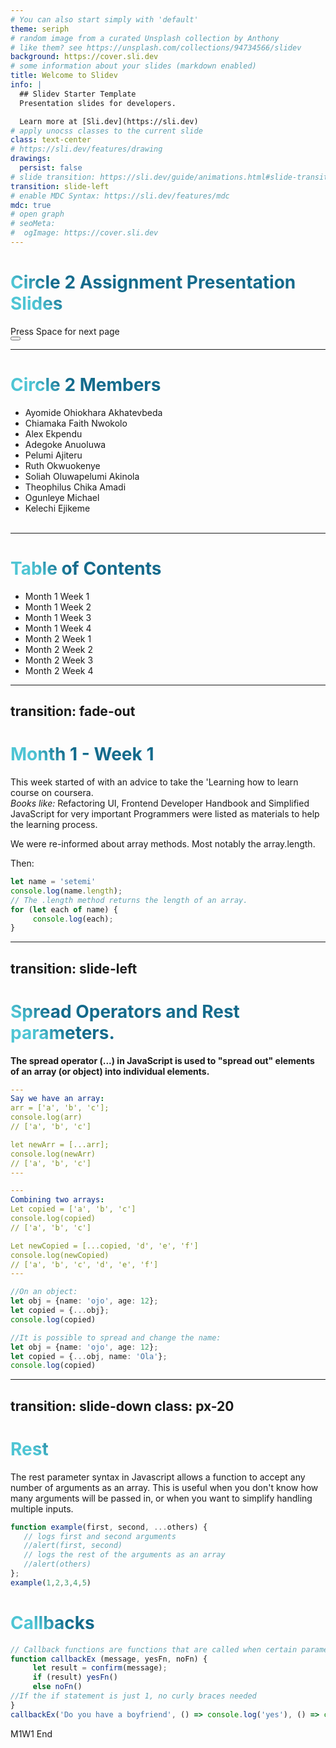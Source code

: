 ```yaml
---
# You can also start simply with 'default'
theme: seriph
# random image from a curated Unsplash collection by Anthony
# like them? see https://unsplash.com/collections/94734566/slidev
background: https://cover.sli.dev
# some information about your slides (markdown enabled)
title: Welcome to Slidev
info: |
  ## Slidev Starter Template
  Presentation slides for developers.

  Learn more at [Sli.dev](https://sli.dev)
# apply unocss classes to the current slide
class: text-center
# https://sli.dev/features/drawing
drawings:
  persist: false
# slide transition: https://sli.dev/guide/animations.html#slide-transitions
transition: slide-left
# enable MDC Syntax: https://sli.dev/features/mdc
mdc: true
# open graph
# seoMeta:
#  ogImage: https://cover.sli.dev
---
```


# Circle 2 Assignment Presentation Slides


<div @click="$slidev.nav.next" class="mt-12 py-1" hover:bg="white op-10">
  Press Space for next page <carbon:arrow-right />
</div>

<div class="abs-br m-6 text-xl">
  <button @click="$slidev.nav.openInEditor()" title="Open in Editor" class="slidev-icon-btn">
    <carbon:edit />
  </button>
  <a href="https://github.com/slidevjs/slidev" target="_blank" class="slidev-icon-btn">
    <carbon:logo-github />
  </a>
</div>

<!--
The last comment block of each slide will be treated as slide notes. It will be visible and editable in Presenter Mode along with the slide. [Read more in the docs](https://sli.dev/guide/syntax.html#notes)
-->

---

# Circle 2 Members


- Ayomide Ohiokhara Akhatevbeda
- Chiamaka Faith Nwokolo
- Alex Ekpendu
- Adegoke Anuoluwa
- Pelumi Ajiteru
- Ruth Okwuokenye
- Soliah Oluwapelumi Akinola
- Theophilus Chika Amadi
- Ogunleye Michael
- Kelechi Ejikeme
  <br>
  <br>


<!--
You can have `style` tag in markdown to override the style for the current page.
Learn more: https://sli.dev/features/slide-scope-style
-->

<style>
h1 {
  background-color: #2B90B6;
  background-image: linear-gradient(45deg, #4EC5D4 10%, #146b8c 20%);
  background-size: 100%;
  -webkit-background-clip: text;
  -moz-background-clip: text;
  -webkit-text-fill-color: transparent;
  -moz-text-fill-color: transparent;
}
</style>

<!--
Here is another comment.
-->

---

# Table of Contents

- Month 1 Week 1
- Month 1 Week 2
- Month 1 Week 3
- Month 1 Week 4
- Month 2 Week 1
- Month 2 Week 2
- Month 2 Week 3
- Month 2 Week 4




<!-- https://sli.dev/guide/animations.html#click-animation -->



---
transition: fade-out
---

# Month 1 - Week 1

This week started of with an advice to take the 'Learning how to learn course on coursera. <br>
*Books like:* Refactoring UI, Frontend Developer Handbook and Simplified JavaScript for very important Programmers were listed as materials to help the learning process.

We were re-informed about array methods. Most notably the array.length.

Then:
```ts {monaco-run}
let name = 'setemi'
console.log(name.length);
// The .length method returns the length of an array. 
for (let each of name) {
     console.log(each);
}
```

---
transition: slide-left
---

# Spread Operators and Rest parameters.

**The spread operator (...) in JavaScript is used to "spread out" elements of an array (or object) into individual elements.**

<div grid="~ cols-2 gap-2" m="t-2">

```yaml
---
Say we have an array:
arr = ['a', 'b', 'c'];
console.log(arr)
// ['a', 'b', 'c']

let newArr = [...arr];
console.log(newArr)
// ['a', 'b', 'c']
---
```

```yaml
---
Combining two arrays:
Let copied = ['a', 'b', 'c']
console.log(copied)
// ['a', 'b', 'c']

Let newCopied = [...copied, 'd', 'e', 'f']
console.log(newCopied)
// ['a', 'b', 'c', 'd', 'e', 'f']
---
```


```ts {monaco-run}
//On an object:
let obj = {name: 'ojo', age: 12};
let copied = {...obj};
console.log(copied)
```

```ts {monaco-run}
//It is possible to spread and change the name:
let obj = {name: 'ojo', age: 12};
let copied = {...obj, name: 'Ola'};
console.log(copied)
```


</div>

---
transition: slide-down
class: px-20
---

# Rest

The rest parameter syntax in Javascript allows a function to accept any number of arguments as an array. This is useful when you don't know how many arguments will be passed in, or when you want to simplify handling multiple inputs.
```ts {monaco-run}
function example(first, second, ...others) {
   // logs first and second arguments
   //alert(first, second)
   // logs the rest of the arguments as an array
   //alert(others)
};
example(1,2,3,4,5)
```
# Callbacks
```ts
// Callback functions are functions that are called when certain parameters are met. 
function callbackEx (message, yesFn, noFn) {
     let result = confirm(message);
     if (result) yesFn()
     else noFn()
//If the if statement is just 1, no curly braces needed
} 
callbackEx('Do you have a boyfriend', () => console.log('yes'), () => console.log('no'
```
M1W1 End
